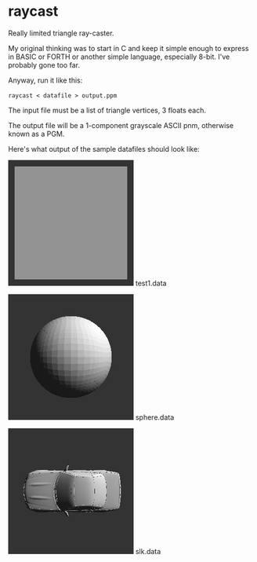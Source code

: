 # raycast
Really limited triangle ray-caster.

My original thinking was to start in C and keep it simple enough to express in BASIC or FORTH or another simple language, especially 8-bit.  I've probably gone too far.

Anyway, run it like this:

    raycast < datafile > output.ppm
    
The input file must be a list of triangle vertices, 3 floats each.

The output file will be a 1-component grayscale ASCII pnm, otherwise known as a PGM.

Here's what output of the sample datafiles should look like:

![test1.data](test1.jpg)
test1.data

![sphere.data](sphere.jpg)
sphere.data

![slk.data](slk.jpg)
slk.data
